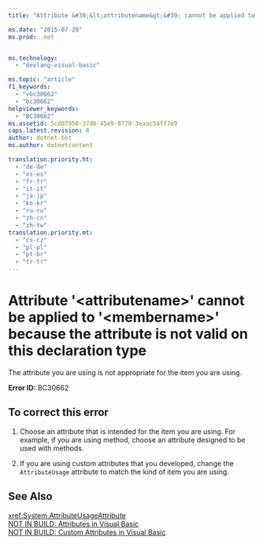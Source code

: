 ```yaml
---
title: "Attribute &#39;&lt;attributename&gt;&#39; cannot be applied to &#39;&lt;membername&gt;&#39; because the attribute is not valid on this declaration type | Microsoft Docs"

ms.date: "2015-07-20"
ms.prod: .net


ms.technology: 
  - "devlang-visual-basic"

ms.topic: "article"
f1_keywords: 
  - "vbc30662"
  - "bc30662"
helpviewer_keywords: 
  - "BC30662"
ms.assetid: 5cd07950-37d0-45e9-8770-3eaac54ff7d9
caps.latest.revision: 8
author: dotnet-bot
ms.author: dotnetcontent

translation.priority.ht: 
  - "de-de"
  - "es-es"
  - "fr-fr"
  - "it-it"
  - "ja-jp"
  - "ko-kr"
  - "ru-ru"
  - "zh-cn"
  - "zh-tw"
translation.priority.mt: 
  - "cs-cz"
  - "pl-pl"
  - "pt-br"
  - "tr-tr"
---
```

# Attribute &#39;&lt;attributename&gt;&#39; cannot be applied to &#39;&lt;membername&gt;&#39; because the attribute is not valid on this declaration type
The attribute you are using is not appropriate for the item you are using.  
  
 **Error ID:** BC30662  
  
## To correct this error  
  
1.  Choose an attribute that is intended for the item you are using. For example, if you are using method, choose an attribute designed to be used with methods.  
  
2.  If you are using custom attributes that you developed, change the `AttributeUsage` attribute to match the kind of item you are using.  
  
## See Also  
 <xref:System.AttributeUsageAttribute>   
 [NOT IN BUILD: Attributes in Visual Basic](http://msdn.microsoft.com/en-us/620bfc0e-4582-4c8b-8432-ebc5c3dccc22)   
 [NOT IN BUILD: Custom Attributes in Visual Basic](http://msdn.microsoft.com/en-us/d72d8a5c-8f64-4614-b15b-cad66845d047)